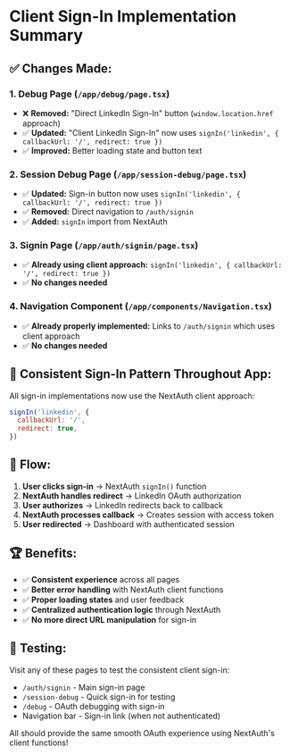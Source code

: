 # Client Sign-In Implementation Summary

## ✅ Changes Made:

### 1. **Debug Page (`/app/debug/page.tsx`)**

- ❌ **Removed:** "Direct LinkedIn Sign-In" button (`window.location.href` approach)
- ✅ **Updated:** "Client LinkedIn Sign-In" now uses `signIn('linkedin', { callbackUrl: '/', redirect: true })`
- ✅ **Improved:** Better loading state and button text

### 2. **Session Debug Page (`/app/session-debug/page.tsx`)**

- ✅ **Updated:** Sign-in button now uses `signIn('linkedin', { callbackUrl: '/', redirect: true })`
- ✅ **Removed:** Direct navigation to `/auth/signin`
- ✅ **Added:** `signIn` import from NextAuth

### 3. **Signin Page (`/app/auth/signin/page.tsx`)**

- ✅ **Already using client approach:** `signIn('linkedin', { callbackUrl: '/', redirect: true })`
- ✅ **No changes needed**

### 4. **Navigation Component (`/app/components/Navigation.tsx`)**

- ✅ **Already properly implemented:** Links to `/auth/signin` which uses client approach
- ✅ **No changes needed**

## 🎯 **Consistent Sign-In Pattern Throughout App:**

All sign-in implementations now use the NextAuth client approach:

```javascript
signIn('linkedin', {
  callbackUrl: '/',
  redirect: true,
})
```

## 🔄 **Flow:**

1. **User clicks sign-in** → NextAuth `signIn()` function
2. **NextAuth handles redirect** → LinkedIn OAuth authorization
3. **User authorizes** → LinkedIn redirects back to callback
4. **NextAuth processes callback** → Creates session with access token
5. **User redirected** → Dashboard with authenticated session

## 🏆 **Benefits:**

- ✅ **Consistent experience** across all pages
- ✅ **Better error handling** with NextAuth client functions
- ✅ **Proper loading states** and user feedback
- ✅ **Centralized authentication logic** through NextAuth
- ✅ **No more direct URL manipulation** for sign-in

## 📍 **Testing:**

Visit any of these pages to test the consistent client sign-in:

- `/auth/signin` - Main sign-in page
- `/session-debug` - Quick sign-in for testing
- `/debug` - OAuth debugging with sign-in
- Navigation bar - Sign-in link (when not authenticated)

All should provide the same smooth OAuth experience using NextAuth's client functions!
